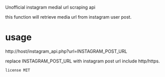 Unofficial instagram medial url scraping api

this function will retrieve media url from instagram user post.

# usage

http://host/instagram_api.php?url=INSTAGRAM_POST_URL

replace INSTAGRAM_POST_URL with instagram post url include http/https.


```
license MIT
```